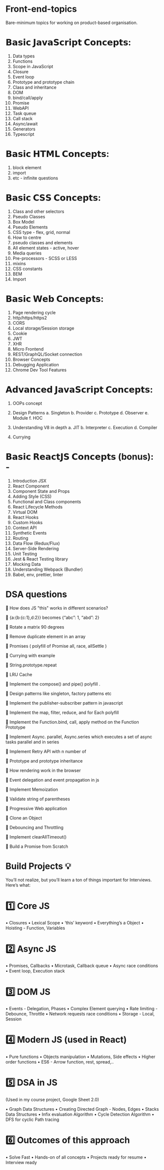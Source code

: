 # Front-end-topics
Bare-minimum topics for working on product-based organisation.

# 𝗕𝗮𝘀𝗶𝗰 𝗝𝗮𝘃𝗮𝗦𝗰𝗿𝗶𝗽𝘁 𝗖𝗼𝗻𝗰𝗲𝗽𝘁𝘀:
1. Data types
2. Functions
3. Scope in JavaScript
4. Closure
5. Event loop
6. Prototype and prototype chain
7. Class and inheritance
8. DOM
9. bind/call/apply
10. Promise
11. WebAPI
12. Task queue
13. Call stack
14. Async/await
15. Generators
16. Typescript

# 𝗕𝗮𝘀𝗶𝗰 𝗛𝗧𝗠𝗟 𝗖𝗼𝗻𝗰𝗲𝗽𝘁𝘀:
1. block element
2. import
3. etc - infinite questions

# 𝗕𝗮𝘀𝗶𝗰 𝗖𝗦𝗦 𝗖𝗼𝗻𝗰𝗲𝗽𝘁𝘀:
1. Class and other selectors
2. Pseudo Classes
3. Box Model
4. Pseudo Elements
5. CSS type - flex, grid, normal
6. How to centre
7. pseudo classes and elements
8. All element states - active, hover
9. Media queries
10. Pre-processors - SCSS or LESS
1. mixins
11. CSS constants
12. BEM
13. Import

# 𝗕𝗮𝘀𝗶𝗰 𝗪𝗲𝗯 𝗖𝗼𝗻𝗰𝗲𝗽𝘁𝘀:
1. Page rendering cycle
2. http/https/https2
3. CORS
4. Local storage/Session storage
5. Cookie
6. JWT
7. XHR
8. Micro Frontend
9. REST/GraphQL/Socket connection
10. Browser Concepts
11. Debugging Application
12. Chrome Dev Tool Features

# 𝗔𝗱𝘃𝗮𝗻𝗰𝗲𝗱 𝗝𝗮𝘃𝗮𝗦𝗰𝗿𝗶𝗽𝘁 𝗖𝗼𝗻𝗰𝗲𝗽𝘁𝘀:
1. OOPs concept
2. Design Patterns
a. Singleton
b. Provider
c. Prototype
d. Observer
e. Module
f. HOC

3. Understanding V8 in depth
a. JIT
b. Interpreter
c. Execution
d. Compiler
4. Currying

# 𝗕𝗮𝘀𝗶𝗰 𝗥𝗲𝗮𝗰𝘁𝗝𝗦 𝗖𝗼𝗻𝗰𝗲𝗽𝘁𝘀 (bonus): -
1. Introduction JSX
2. React Component
3. Component State and Props
4. Adding Style (CSS)
5. Functional and Class components
6. React Lifecycle Methods
7. Virtual DOM
8. React Hooks
9. Custom Hooks
10. Context API
11. Synthetic Events
12. Routing
13. Data Flow (Redux/Flux)
14. Server-Side Rendering
15. Unit Testing
16. Jest & React Testing library
17. Mocking Data
18. Understanding Webpack (Bundler)
19. Babel, env, prettier, linter

# DSA questions
🍄 How does JS "this" works in different scenarios?

🍄 {a:{b:{c:1},d:2}} becomes {“abc”: 1, “abd”: 2}

🍄 Rotate a matrix 90 degrees

🍄 Remove duplicate element in an array

🍄 Promises ( polyfill of Promise all, race, allSettle )

🍄 Currying with example

🍄 String.prototype.repeat

🍄 LRU Cache

🍄 Implement the compose() and pipe() polyfill .

🍄 Design patterns like singleton, factory patterns etc

🍄 Implement the publisher-subscriber pattern in javascript

🍄 Implement the map, filter, reduce, and for Each polyfill

🍄 Implement the Function.bind, call, apply method on the Function Prototype

🍄 Implement Async. parallel, Async.series which executes a set of async tasks parallel and in series

🍄 Implement Retry API with n number of

🍄 Prototype and prototype inheritance

🍄 How rendering work in the browser

🍄 Event delegation and event propagation in js

🍄 Implement Memoization

🍄 Validate string of parentheses

🍄 Progressive Web application

🍄 Clone an Object

🍄 Debouncing and Throttling

🍄 Implement clearAllTimeout()

🍄 Build a Promise from Scratch

# Build Projects 💡

You’ll not realize, but you’ll learn a ton of things important for Interviews. Here’s what:

# 1️⃣ Core JS

• Closures
• Lexical Scope
• ‘this’ keyword
• Everything’s a Object
• Hoisting - Function, Variables

# 2️⃣ Async JS

• Promises, Callbacks
• Microtask, Callback queue
• Async race conditions
• Event loop, Execution stack

# 3️⃣ DOM JS

• Events - Delegation, Phases
• Complex Element querying
• Rate limiting - Debounce, Throttle
• Network requests race conditions
• Storage - Local, Session

# 4️⃣ Modern JS (used in React)

• Pure functions
• Objects manipulation
• Mutations, Side effects
• Higher order functions
• ES6 - Arrow function, rest, spread,..

# 5️⃣ DSA in JS

(Used in my course project, Google Sheet 2.0)

• Graph Data Structures
• Creating Directed Graph - Nodes, Edges
• Stacks Data Structures
• Infix evaluation Algorithm
• Cycle Detection Algorithm
• DFS for cyclic Path tracing

# 6️⃣ Outcomes of this approach

• Solve Fast
• Hands-on of all concepts
• Projects ready for resume
• Interview ready


